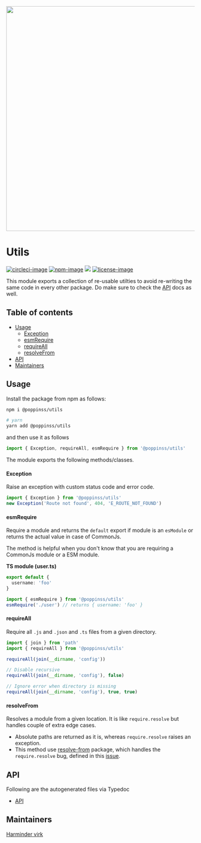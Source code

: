 <div align="center">
  <img src="https://res.cloudinary.com/adonisjs/image/upload/q_100/v1557762307/poppinss_iftxlt.jpg" width="600px">
</div>

# Utils
[![circleci-image]][circleci-url] [![npm-image]][npm-url] ![][typescript-image] [![license-image]][license-url]

This module exports a collection of re-usable utilties to avoid re-writing the same code in every other package. Do make sure to check the [API](docs/README.md) docs as well.

<!-- START doctoc generated TOC please keep comment here to allow auto update -->
<!-- DON'T EDIT THIS SECTION, INSTEAD RE-RUN doctoc TO UPDATE -->
## Table of contents

- [Usage](#usage)
    - [Exception](#exception)
    - [esmRequire](#esmrequire)
    - [requireAll](#requireall)
    - [resolveFrom](#resolvefrom)
- [API](#api)
- [Maintainers](#maintainers)

<!-- END doctoc generated TOC please keep comment here to allow auto update -->

## Usage
Install the package from npm as follows:

```sh
npm i @poppinss/utils

# yarn
yarn add @poppinss/utils
```

and then use it as follows

```ts
import { Exception, requireAll, esmRequire } from '@poppinss/utils'
```

The module exports the following methods/classes.

#### Exception
Raise an exception with custom status code and error code.

```ts
import { Exception } from '@poppinss/utils'
new Exception('Route not found', 404, 'E_ROUTE_NOT_FOUND')
```

#### esmRequire
Require a module and returns the `default` export if module is an `esModule` or returns the actual value in case of CommonJs.

The method is helpful when you don't know that you are requiring a CommonJs module or a ESM module.

**TS module (user.ts)**
```ts
export default {
  username: 'foo'
}
```

```ts
import { esmRequire } from '@poppinss/utils'
esmRequire('./user') // returns { username: 'foo' }
```

#### requireAll
Require all `.js` and `.json` and `.ts` files from a given directory.

```ts
import { join } from 'path'
import { requireAll } from '@poppinss/utils'

requireAll(join(__dirname, 'config'))

// Disable recursive
requireAll(join(__dirname, 'config'), false)

// Ignore error when directory is missing
requireAll(join(__dirname, 'config'), true, true)
```

#### resolveFrom
Resolves a module from a given location. It is like `require.resolve` but handles couple of extra
edge cases.

- Absolute paths are returned as it is, whereas `require.resolve` raises an exception.
- This method use [resolve-from](https://github.com/sindresorhus/resolve-from) package, which handles the `require.resolve` bug, defined in this [issue](https://github.com/sindresorhus/resolve-from/issues/8#issuecomment-341262629).

## API
Following are the autogenerated files via Typedoc

* [API](docs/README.md)

## Maintainers
[Harminder virk](https://github.com/thetutlage)

[circleci-image]: https://img.shields.io/circleci/project/github/poppinss/utils/master.svg?style=for-the-badge&logo=circleci
[circleci-url]: https://circleci.com/gh/poppinss/utils "circleci"

[npm-image]: https://img.shields.io/npm/v/@poppinss/utils.svg?style=for-the-badge&logo=npm
[npm-url]: https://npmjs.org/package/@poppinss/utils "npm"
[typescript-image]: https://img.shields.io/badge/Typescript-294E80.svg?style=for-the-badge&logo=typescript

[license-url]: LICENSE.md
[license-image]: https://img.shields.io/aur/license/pac.svg?style=for-the-badge
